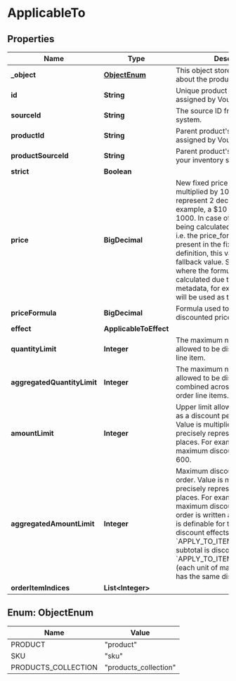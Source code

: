

# ApplicableTo


## Properties

| Name | Type | Description | Notes |
|------------ | ------------- | ------------- | -------------|
|**_object** | [**ObjectEnum**](#ObjectEnum) | This object stores information about the product collection. |  |
|**id** | **String** | Unique product collection ID assigned by Voucherify. |  |
|**sourceId** | **String** | The source ID from your inventory system. |  [optional] |
|**productId** | **String** | Parent product&#39;s unique ID assigned by Voucherify. |  [optional] |
|**productSourceId** | **String** | Parent product&#39;s source ID from your inventory system. |  [optional] |
|**strict** | **Boolean** |  |  |
|**price** | **BigDecimal** | New fixed price of an item. Value is multiplied by 100 to precisely represent 2 decimal places. For example, a $10 price is written as 1000. In case of the fixed price being calculated by the formula, i.e. the price_formula parameter is present in the fixed price definition, this value becomes the fallback value. Such that in a case where the formula cannot be calculated due to missing metadata, for example, this value will be used as the fixed price. |  [optional] |
|**priceFormula** | **BigDecimal** | Formula used to calculate the discounted price of an item. |  [optional] |
|**effect** | **ApplicableToEffect** |  |  |
|**quantityLimit** | **Integer** | The maximum number of units allowed to be discounted per order line item. |  [optional] |
|**aggregatedQuantityLimit** | **Integer** | The maximum number of units allowed to be discounted combined across all matched order line items. |  [optional] |
|**amountLimit** | **Integer** | Upper limit allowed to be applied as a discount per order line item. Value is multiplied by 100 to precisely represent 2 decimal places. For example, a $6 maximum discount is written as 600. |  [optional] |
|**aggregatedAmountLimit** | **Integer** | Maximum discount amount per order. Value is multiplied by 100 to precisely represent 2 decimal places. For example, a $6 maximum discount on the entire order is written as 600. This value is definable for the following discount effects: - &#x60;APPLY_TO_ITEMS&#x60; (each item subtotal is discounted equally) - &#x60;APPLY_TO_ITEMS_BY_QUANTITY&#x60; (each unit of matched products has the same discount value) |  [optional] |
|**orderItemIndices** | **List&lt;Integer&gt;** |  |  [optional] |



## Enum: ObjectEnum

| Name | Value |
|---- | -----|
| PRODUCT | &quot;product&quot; |
| SKU | &quot;sku&quot; |
| PRODUCTS_COLLECTION | &quot;products_collection&quot; |




